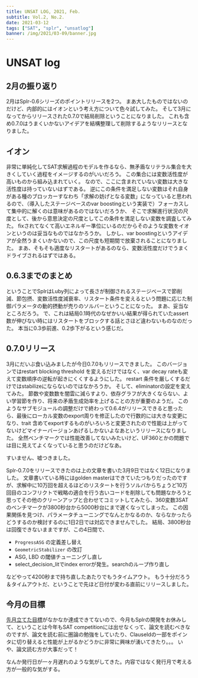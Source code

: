 ```yaml
---
title: UNSAT LOG, 2021, Feb.
subtitle: Vol.2, No.2.
date: 2021-03-12
tags: ["SAT", "splr", "unsatlog"]
banner: /img/2021/03-09/banner.jpg
---
```

# UNSAT log

## 2月の振り返り

2月はSplr-0.6シリーズのポイントリリースを2つ。
まあ大したものではないのだけど、内部的にはイオンという考え方について色々試してみた。
そして3月になってからリリースされた0.7.0で結局削除ということになりました。
これも含め0.7.0はうまくいかないアイデアを結構整理して削除するようなリリースとなりました。

## イオン

非常に単純化してSAT求解過程のモデルを作るなら、無矛盾なリテラル集合を大きくしていく過程をイメージするのがいいだろう。
この集合には変数活性度が高いものから組み込まれていく。
なので、ここに含まれていない変数は大きな活性度は持っていないはずである。
逆にこの条件を満足しない変数はそれ自身がある種のブロッカーすなわち「求解の妨げとなる変数」になっていると思われるので、（導入したステージベースのvar boostingという実装で）フォーカスして集中的に解くのは意味があるのではないだろうか、
そこで求解進行状況の尺度として、後から意思決定の尺度としてこの条件を満足しない変数を調査してみた。
fixされてなくて高いエネルギー準位にいるのだからそのような変数をイオンというのは妥当なものではなかろうか。
しかし、var boostingというアイデアが全然うまくいかないので、この尺度も短期間で放棄されることになりました。
まあ、そもそも適度なリスタートがあるのなら、変数活性度だけでうまくドライブされるはずではある。

## 0.6.3までのまとめ

ということでSplrはLuby列によって長さが制御されるステージベースで節削減、節包摂、変数活性度減衰率、リスタート条件を変えるという問題に応じた制御パラメータの動的摂動が売りのソルバーということになった。
まあ、妥当なところだろう。
で、これは結局0.1時代のなぜかいい結果が得られていたassert数が伸びない時にはリスタートをブロックする話とさほど違わないものなのだった。
本当に0.3歩前進、0.2歩下がるという感じだ。

## 0.7.0リリース

3月にだいぶ食い込みましたが今日0.7.0もリリースできました。
このバージョンではrestart blocking threshold を変えるだけではなく、var decay rateも変えて変数順序の逆転が起きにくくするようにした。
restart 条件を厳しくするだけではstabilizeにならないのではなかろうか。
そして、eliminatorの設定を変えてみた。
節数や変数数を闇雲に減らすより、依存グラフが大きくならない、よい学習節を作り、将来の矛盾生成効率を上げることの方が重要のようだ。
このようなサブモジュールの調整だけで終わって0.6.4がリリースできると思ったら、最後にローカル変数のexport周りを修正したので行数的には大きな変更になり、trait 含めてexportするものがいろいろと変更されたので性能は上がってないけどマイナーバージョンあげるしかないよなあというリリースになりました。
全然ベンチマークでは性能改善してないみたいけど、UF360とかの問題では目に見えてよくなっていると思うのだけどなあ。

すいません、嘘つきました。

Splr-0.7.0をリリースできたのは上の文章を書いた3月9日ではなく12日になりました。
文章書いている時にはgolden masterはできていたつもりだったのですが、求解中に10万回を超えるほどのリスタートを行うソルバからちょうど10万回目のコンフリクトで戦略の適合を行う古いコードを削除しても問題なかろうと思ってその他のクリーンアップと合わせてコミットしてみたら、360変数3SATのベンチマークが3800秒台から5000秒台にまで遅くなってしまった。
この因果関係を見つけ、パラメータチューニングでなんとかなるのか、ならなかったらどうするのか検討するのに1日2日では対応できませんでした。
結局、3800秒台は回復できないままですが、この4日間で、

 * `ProgressASG` の定義差し替え
 * `GeometricStabilizer` の改訂
 * ASG, LBD の閾値チューニングし直し
 * select_decision_litでindex errorが発生。searchのループ作り直し

などやって4200秒まで持ち直したあたりでもうタイムアウト。
もう十分だろう＆タイムアウトだ、ということで先ほど日付が変わる直前にリリースしました。

## 今月の目標

[先月立てた目標](/2021/2021-02-02-UNSATlog)がなかなか達成できてないので、今月もSplrの開発をお休みして、ということは今年もSAT competitionには出せなくって、論文を読むべきなのですが、論文を読む前に圏論の勉強をしていたり、ClauseIdの一部をポインタに切り替えると性能が上がるかどうかに非常に興味が湧いてきたり。。。
いや、論文読む方が大事だって！

なんか発行日が一ヶ月遅れのような気がしてきた。内容ではなく発行月で考える方が一般的な気がする。
